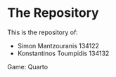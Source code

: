 # The Repository
This is the repository of:
* Simon Mantzouranis 134122
* Konstantinos Toumpidis 134132

Game: Quarto
